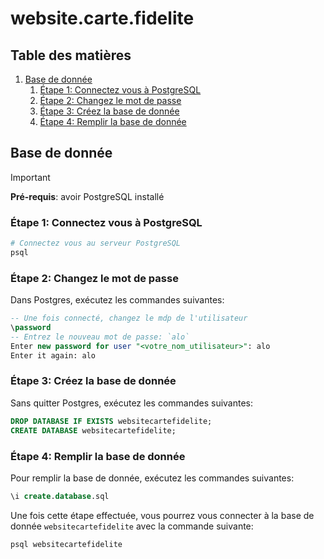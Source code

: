 # website.carte.fidelite <!-- omit in toc -->

## Table des matières <!-- omit in toc -->

1. [Base de donnée](#base-de-donnée)
   1. [Étape 1: Connectez vous à PostgreSQL](#étape-1-connectez-vous-à-postgresql)
   2. [Étape 2: Changez le mot de passe](#étape-2-changez-le-mot-de-passe)
   3. [Étape 3: Créez la base de donnée](#étape-3-créez-la-base-de-donnée)
   4. [Étape 4: Remplir la base de donnée](#étape-4-remplir-la-base-de-donnée)

## Base de donnée

> [!IMPORTANT]  
> **Pré-requis**: avoir PostgreSQL installé

### Étape 1: Connectez vous à PostgreSQL

```bash
# Connectez vous au serveur PostgreSQL
psql
```

### Étape 2: Changez le mot de passe

Dans Postgres, exécutez les commandes suivantes:

```sql
-- Une fois connecté, changez le mdp de l'utilisateur
\password
-- Entrez le nouveau mot de passe: `alo`
Enter new password for user "<votre_nom_utilisateur>": alo
Enter it again: alo
```

### Étape 3: Créez la base de donnée

Sans quitter Postgres, exécutez les commandes suivantes:

```sql
DROP DATABASE IF EXISTS websitecartefidelite;
CREATE DATABASE websitecartefidelite;
```

### Étape 4: Remplir la base de donnée

Pour remplir la base de donnée, exécutez les commandes suivantes:

```sql
\i create.database.sql
```

Une fois cette étape effectuée, vous pourrez vous connecter à la base de donnée `websitecartefidelite` avec la commande suivante:

```bash
psql websitecartefidelite
```
